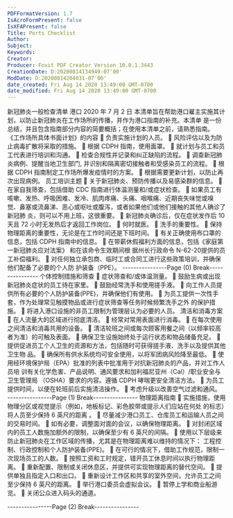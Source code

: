```yaml
---
PDFFormatVersion: 1.7
IsAcroFormPresent: false
IsXFAPresent: false
Title: Ports Checklist
Author: 
Subject: 
Keywords: 
Creator: 
Producer: Foxit PDF Creator Version 10.0.1.3443
CreationDate: D:20200814134949-07'00'
ModDate: D:20200814204031-07'00'
date_created: Fri Aug 14 2020 13:49:00 GMT-0700
date_modified: Fri Aug 14 2020 13:49:00 GMT-0700
---
```

新冠肺炎一般检查清单 
港口 
2020 年 7 月 2 日 
本清单旨在帮助港口雇主实施其计划，以防止新冠肺炎在工作场所的传播，并作为港口指南的补充。本清单
是一份总结，并且包含指南部分内容的简要概括；在使用本清单之前，请熟悉指南。 
《工作场所具体书面计划》的内容 
 负责实施计划的人员。 
 风险评估以及为防止病毒扩散将采取的措施。 
 根据 CDPH 指南，使用面罩。 
 就计划与员工和员工代表进行培训和沟通。 
 检查合规性并记录和纠正缺陷的流程。 
 调查新冠肺炎病例、提醒当地卫生部门, 并识别和隔离密切接触者和受感染员工的流程。 
 根据 CDPH 指南制定工作场所爆发疫情时的方案。 
 根据需要更新计划，以防止再次出现病例。 
员工培训主题 
 关于新冠肺炎、预防传播以及易感染群的信息。 
 在家自我筛查，包括借助 CDC 指南进行体温测量和/或症状检查。 
 如果员工有咳嗽、发热、呼吸困难、发冷、肌肉疼痛、头痛、咽喉痛、近期丧失味觉或嗅
觉、鼻塞或流鼻涕、恶心或呕吐或腹泻，或者如果他们或他们接触的其他人确诊了新冠肺
炎，则可以不用上班，这很重要。 
 新冠肺炎确诊后，仅在症状发作后 10 天且 72 小时无发热后才返回工作岗位。 
 何时就医。 
 洗手的重要性。 
 保持物理距离的重要性，无论是在工作时间还是下班时间。 
 有关正确使用布口罩的信息，包括 CDPH 指南中的信息。 
 在带薪休假福利方面的信息，包括《家庭第一新冠肺炎应对法案》 和在该命令生效期间根
据州长行政命令 N-62-20提供的员工补偿福利。 
 对任何独立承包商、临时工或合同工进行这些政策培训，并确保他们配备了必要的个人防
护装备（PPE）。 
----------------Page (0) Break----------------
个体控制措施和筛查 
 症状筛查和/或体温测量。 
 鼓励生病或出现新冠肺炎症状的员工待在家里。 
 鼓励经常洗手和使用搓手液。 
 向工作人员提供所有必要的个人防护装备(PPE)，并确保他们有使用。 
 为员工提供一次性手套，作为处理常见触摸物品或进行症状筛查等任务时候频繁洗手之外
的保护措施。 
 将进入港口设施的非员工限制为管理层认为必要的人员。 
清洁和消毒方案 
 在人流量大的区域进行彻底清洁。 
 经常对常用表面进行消毒。 
 在每次使用之间清洁和消毒共用的设备。 
 清洁轮班之间或每次顾客用餐之间（以频率较高者为准）的可触及表面。 
 确保卫生设施始终处于运行状态和物品储备充足。 
 提供促进员工个人卫生的资源和方法，包括随时可获得搓手液、洗手以及提供其他卫生物
品。 
 确保所有供水系统均可安全使用，以将军团病风险降至最低。 
 使用经环境保护局（EPA）批准的列表中批准用于对抗新冠肺炎的产品，并对工作人员培
训有关化学危害、产品说明、通风要求和加利福尼亚州（Cal）/职业安全与卫生管理局
（OSHA）要求的内容。遵循 CDPH 哮喘更安全清洁方法。 
 为员工提供时间，以便在轮班前后实施清洁操作。 
 考虑升级以改善空气过滤和通风。  
----------------Page (1) Break----------------
物理距离指南 
 实施措施，使用物理分区或视觉提示（例如，地板标记、彩色胶带或提示人们应站在何处
的标志）将人员至少保持 6 英尺的距离 。 
 尽量减少港口员工、仓库员工和运输人员之间的交易时间。 
 如有必要，调整面对面的会议，以确保物理距离。 
 对封闭区域内的员工人数施加额外的限制，以确保至少有 6 英尺的间隔。 
 使用以下层级来防止新冠肺炎在工作区域的传播，尤其是在物理距离难以维持的情况下：
工程控制、行政控制和个人防护装备(PPE)。 
 在可行的情况下，借助工作规范，限制一次现场员工的人数。 
 按照工资和工时规定，错开员工休息时间以执行物理距离。 
 重新配置、限制或关闭休息区，并提供可实现物理距离的替代空间。 
 提供单独且指定入口和出口。 
 重新设计工作区和共享的室外空间，允许员工之间至少保持 6 英尺的距离。 
 举行港口委员会虚拟会议。 
 暂停上学和商业船游览。 
 关闭公众进入码头的通道。 
 
----------------Page (2) Break----------------
